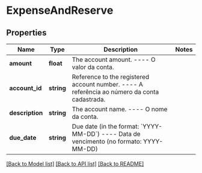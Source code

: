 # ExpenseAndReserve

## Properties
Name | Type | Description | Notes
------------ | ------------- | ------------- | -------------
**amount** | **float** | The account amount.  ----  O valor da conta. | 
**account_id** | **string** | Reference to the registered account number.  ----  A referência ao número da conta cadastrada. | 
**description** | **string** | The account name.  ----  O nome da conta. | 
**due_date** | **string** | Due date (in the format: &#x60;YYYY-MM-DD&#x60;)  ----  Data de vencimento (no formato: YYYY-MM-DD) | 

[[Back to Model list]](../../README.md#documentation-for-models) [[Back to API list]](../../README.md#documentation-for-api-endpoints) [[Back to README]](../../README.md)

